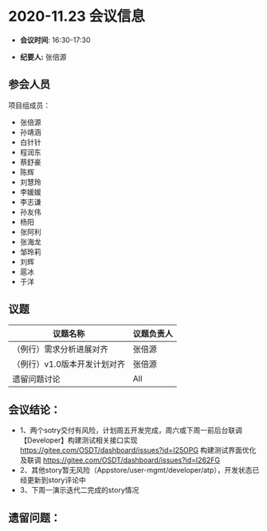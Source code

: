 # 2020-11.23 会议信息  

-  **会议时间**: 16:30-17:30

-  **纪要人:** 张倍源

## 参会人员
项目组成员：
- 张倍源
- 孙靖涵
- 白针针
- 程润东
- 蔡舒豪
- 陈辉
- 刘慧玲
- 李媛媛
- 李志谦
- 孙友伟
- 杨阳
- 张阿利
- 张海龙
- 邹玲莉
- 刘辉
- 扈冰
- 于洋


## 议题

议题名称 | 议题负责人
---- | ----
（例行）需求分析进展对齐 | 张倍源 
（例行）v1.0版本开发计划对齐 | 张倍源
遗留问题讨论  |  All

## 会议结论：
- 1、两个sotry交付有风险，计划周五开发完成，周六或下周一前后台联调
【Developer】构建测试相关接口实现 
https://gitee.com/OSDT/dashboard/issues?id=I25OPG
构建测试界面优化及联调 
https://gitee.com/OSDT/dashboard/issues?id=I262FG
- 2、其他story暂无风险（Appstore/user-mgmt/developer/atp），开发状态已经更新到story评论中
- 3、下周一演示迭代二完成的story情况

## 遗留问题：


